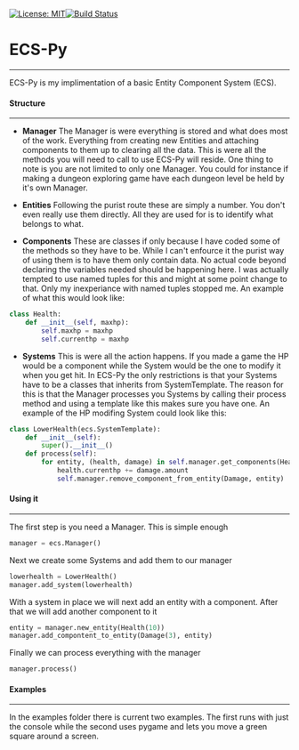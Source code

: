 [![License: MIT](https://img.shields.io/badge/License-MIT-yellow.svg)](https://opensource.org/licenses/MIT)[![Build Status](https://travis-ci.org/Akhier/ECS-Py.svg?branch=master)](https://travis-ci.org/Akhier/ECS-Py)

# ECS-Py
---
ECS-Py is my implimentation of a basic Entity Component System (ECS).

#### Structure
---
 * **Manager**
 The Manager is were everything is stored and what does most of the work. Everything from creating new Entities and attaching components to them up to clearing all the data. This is were all the methods you will need to call to use ECS-Py will reside. One thing to note is you are not limited to only one Manager. You could for instance if making a dungeon exploring game have each dungeon level be held by it's own Manager.

 * **Entities**
 Following the purist route these are simply a number. You don't even really use them directly. All they are used for is to identify what belongs to what.

 * **Components**
 These are classes if only because I have coded some of the methods so they have to be. While I can't enfource it the purist way of using them is to have them only contain data. No actual code beyond declaring the variables needed should be happening here. I was actually tempted to use named tuples for this and might at some point change to that. Only my inexperiance with named tuples stopped me. An example of what this would look like:
```python
class Health:
    def __init__(self, maxhp):
        self.maxhp = maxhp
        self.currenthp = maxhp
```
 * **Systems**
 This is were all the action happens. If you made a game the HP would be a component while the System would be the one to modify it when you get hit. In ECS-Py the only restrictions is that your Systems have to be a classes that inherits from SystemTemplate. The reason for this is that the Manager processes you Systems by calling their process method and using a template like this makes sure you have one. An example of the HP modifing System could look like this:
```python
class LowerHealth(ecs.SystemTemplate):
    def __init__(self):
        super().__init__()
    def process(self):
        for entity, (health, damage) in self.manager.get_components(Health, Damage):
            health.currenthp += damage.amount
            self.manager.remove_component_from_entity(Damage, entity)
```
 #### Using it
 ---
 The first step is you need a Manager. This is simple enough
```python
manager = ecs.Manager()
```
Next we create some Systems and add them to our manager
```python
lowerhealth = LowerHealth()
manager.add_system(lowerhealth)
```
With a system in place we will next add an entity with a component. After that we will add another component to it
```python
entity = manager.new_entity(Health(10))
manager.add_compontent_to_entity(Damage(3), entity)
```
Finally we can process everything with the manager
```python
manager.process()
```
#### Examples
---
In the examples folder there is current two examples. The first runs with just the console while the second uses pygame and lets you move a green square around a screen.